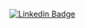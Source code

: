 [![Linkedin Badge](https://img.shields.io/badge/-LinkedIn-blue?style=flat-square&logo=Linkedin&logoColor=white&link=https://www.linkedin.com/in/richard-anderson-rodrigues-dev/)](https://www.linkedin.com/in/richard-anderson-rodrigues-dev/)
